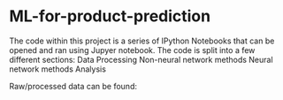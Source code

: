 # ML-for-product-prediction
The code within this project is a series of IPython Notebooks that can be opened and ran using Jupyer notebook.
The code is split into a few different sections:
  Data Processing
  Non-neural network methods
  Neural network methods
  Analysis
  
Raw/processed data can be found:
